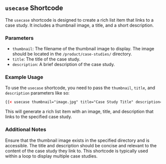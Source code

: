 ## `usecase` Shortcode

The `usecase` shortcode is designed to create a rich list item that links to a case study. It includes a thumbnail image, a title, and a short description.

### Parameters

- `thumbnail`: The filename of the thumbnail image to display. The image should be located in the `/product/case-studies/` directory.
- `title`: The title of the case study.
- `description`: A brief description of the case study.

### Example Usage

To use the `usecase` shortcode, you need to pass the `thumbnail`, `title`, and `description` parameters like so:

```html
{{< usecase thumbnail="image.jpg" title="Case Study Title" description="A short description of the case study." >}}
```
This will generate a rich list item with an image, title, and description that links to the specified case study.

### Additional Notes
Ensure that the thumbnail image exists in the specified directory and is accessible.
The title and description should be concise and relevant to the content of the case study they link to.
This shortcode is typically used within a loop to display multiple case studies.